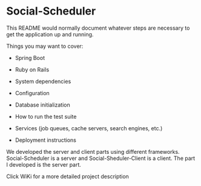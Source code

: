 # Social-Scheduler
This README would normally document whatever steps are necessary to get the application up and running.

Things you may want to cover:

* Spring Boot

* Ruby on Rails

* System dependencies

* Configuration

* Database initialization

* How to run the test suite

* Services (job queues, cache servers, search engines, etc.)

* Deployment instructions

We developed the server and client parts using different frameworks. Social-Scheduler is a server and Social-Sheduler-Client is a client. The part I developed is the server part.

Click WiKi for a more detailed project description 
